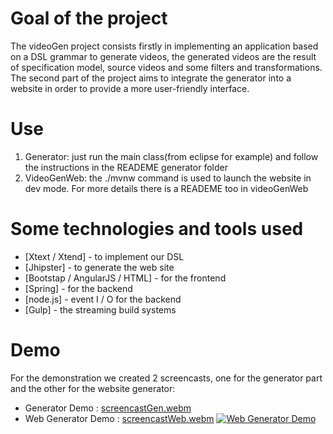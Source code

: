 
# Goal of the project

The videoGen project consists firstly in implementing an application based on a DSL grammar to generate videos, the generated videos are the result of specification model, source videos and some filters and transformations. The second part of the project aims to integrate the generator into a website in order to provide a more user-friendly interface.


# Use

1. Generator: just run the main class(from eclipse for example) and follow the instructions in the READEME generator folder
2. VideoGenWeb: the ./mvnw command is used to launch the website in dev mode. For more details there is a READEME too in videoGenWeb

# Some technologies and tools used
- [Xtext / Xtend] - to implement our DSL
- [Jhipster] - to generate the web site
- [Bootstap / AngularJS / HTML] - for the frontend
- [Spring] - for the backend
- [node.js] - event I / O for the backend
- [Gulp] - the streaming build systems


# Demo
For the demonstration we created 2 screencasts, one for the generator part and the other for the website generator:
* Generator Demo : [screencastGen.webm](screencastGen.webm)
* Web Generator Demo : [screencastWeb.webm](screencastWeb.webm)
[![Web Generator Demo](https://img.youtube.com/vi/VID/0.jpg)](https://youtu.be/ohRh-R7Yq5E)
